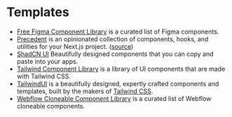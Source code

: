 # Templates

- [Free Figma Component Library](https://www.figcomponents.com) is a curated list of Figma components.
- [Precedent](https://precedent.vercel.app) is an opinionated collection of components, hooks, and utilities for your Next.js project. ([source](https://github.com/steven-tey/precedent))
- [ShadCN UI](https://ui.shadcn.com) Beautifully designed components that you can copy and paste into your apps.
- [Tailwind Component Library](https://www.tailbits.com) is a library of UI components that are made with Tailwind CSS.
- [TailwindUI](https://tailwindui.com) is a beautifully designed, expertly crafted components and templates, built by the makers of [Tailwind CSS](https://tailwindcss.com).
- [Webflow Cloneable Component Library](https://www.flowponent.com) is a curated list of Webflow cloneable components.